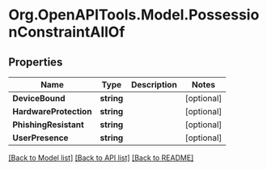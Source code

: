# Org.OpenAPITools.Model.PossessionConstraintAllOf

## Properties

Name | Type | Description | Notes
------------ | ------------- | ------------- | -------------
**DeviceBound** | **string** |  | [optional] 
**HardwareProtection** | **string** |  | [optional] 
**PhishingResistant** | **string** |  | [optional] 
**UserPresence** | **string** |  | [optional] 

[[Back to Model list]](../README.md#documentation-for-models) [[Back to API list]](../README.md#documentation-for-api-endpoints) [[Back to README]](../README.md)

